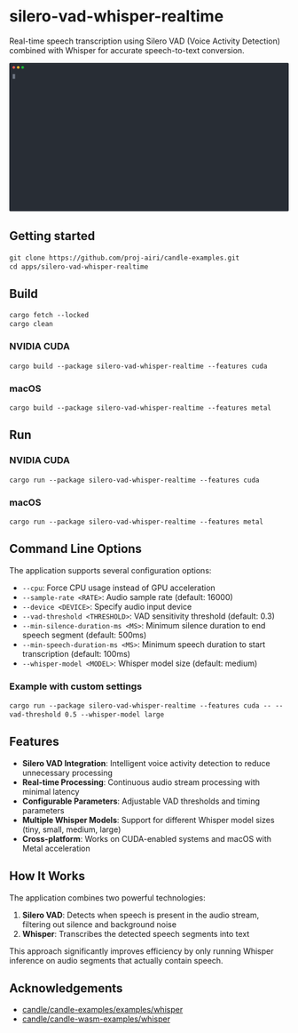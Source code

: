 # silero-vad-whisper-realtime

Real-time speech transcription using Silero VAD (Voice Activity Detection) combined with Whisper for accurate speech-to-text conversion.

![](./docs/demo.svg)

## Getting started

```
git clone https://github.com/proj-airi/candle-examples.git
cd apps/silero-vad-whisper-realtime
```

## Build

```
cargo fetch --locked
cargo clean
```

### NVIDIA CUDA

```
cargo build --package silero-vad-whisper-realtime --features cuda
```

### macOS

```
cargo build --package silero-vad-whisper-realtime --features metal
```

## Run

### NVIDIA CUDA

```shell
cargo run --package silero-vad-whisper-realtime --features cuda
```

### macOS

```shell
cargo run --package silero-vad-whisper-realtime --features metal
```

## Command Line Options

The application supports several configuration options:

- `--cpu`: Force CPU usage instead of GPU acceleration
- `--sample-rate <RATE>`: Audio sample rate (default: 16000)
- `--device <DEVICE>`: Specify audio input device
- `--vad-threshold <THRESHOLD>`: VAD sensitivity threshold (default: 0.3)
- `--min-silence-duration-ms <MS>`: Minimum silence duration to end speech segment (default: 500ms)
- `--min-speech-duration-ms <MS>`: Minimum speech duration to start transcription (default: 100ms)
- `--whisper-model <MODEL>`: Whisper model size (default: medium)

### Example with custom settings

```shell
cargo run --package silero-vad-whisper-realtime --features cuda -- --vad-threshold 0.5 --whisper-model large
```

## Features

- **Silero VAD Integration**: Intelligent voice activity detection to reduce unnecessary processing
- **Real-time Processing**: Continuous audio stream processing with minimal latency
- **Configurable Parameters**: Adjustable VAD thresholds and timing parameters
- **Multiple Whisper Models**: Support for different Whisper model sizes (tiny, small, medium, large)
- **Cross-platform**: Works on CUDA-enabled systems and macOS with Metal acceleration

## How It Works

The application combines two powerful technologies:

1. **Silero VAD**: Detects when speech is present in the audio stream, filtering out silence and background noise
2. **Whisper**: Transcribes the detected speech segments into text

This approach significantly improves efficiency by only running Whisper inference on audio segments that actually contain speech.

## Acknowledgements

- [candle/candle-examples/examples/whisper](https://github.com/huggingface/candle/tree/main/candle-examples/examples/whisper)
- [candle/candle-wasm-examples/whisper](https://github.com/huggingface/candle/tree/main/candle-wasm-examples/whisper)
